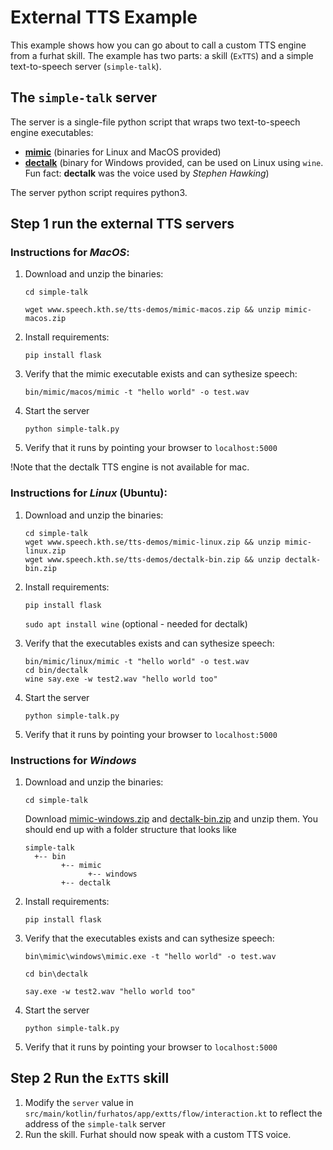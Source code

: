 # External TTS Example

This example shows how you can go about to call a custom TTS engine from a furhat skill. The example has two parts: a skill (`ExTTS`) and a simple text-to-speech server (`simple-talk`).

## The `simple-talk` server 


The server is a single-file python script that wraps two text-to-speech engine executables:
* **[mimic](https://github.com/MycroftAI/mimic1)** (binaries for Linux and MacOS provided) 
* **[dectalk](https://github.com/connornishijima/80speak)** (binary for Windows provided, can be used on Linux using `wine`. Fun fact: **dectalk** was the voice used by *Stephen Hawking*)

The server python script requires python3. 

## Step 1 run the external TTS servers

### Instructions for *MacOS*:
1) Download and unzip the binaries:
   
    `cd simple-talk`

    `wget www.speech.kth.se/tts-demos/mimic-macos.zip && unzip mimic-macos.zip`

2) Install requirements:

    `pip install flask`

3) Verify that the mimic executable exists and can sythesize speech:

     `bin/mimic/macos/mimic -t "hello world" -o test.wav`

4) Start the server

    `python simple-talk.py`

5) Verify that it runs by pointing your browser to `localhost:5000` 

!Note that the dectalk TTS engine is not available for mac. 

### Instructions for *Linux* (Ubuntu):

1) Download and unzip the binaries:
   
    ```
    cd simple-talk
    wget www.speech.kth.se/tts-demos/mimic-linux.zip && unzip mimic-linux.zip
    wget www.speech.kth.se/tts-demos/dectalk-bin.zip && unzip dectalk-bin.zip
    ```

2) Install requirements:

    `pip install flask`

    `sudo apt install wine` (optional - needed for dectalk)

3) Verify that the executables exists and can sythesize speech:

    ```
    bin/mimic/linux/mimic -t "hello world" -o test.wav
    cd bin/dectalk
    wine say.exe -w test2.wav "hello world too"
    ```

4) Start the server

    `python simple-talk.py`

5) Verify that it runs by pointing your browser to `localhost:5000`

### Instructions for *Windows* 

1) Download and unzip the binaries:
   
    `cd simple-talk`

    Download  [mimic-windows.zip](www.speech.kth.se/tts-demos/mimic-windows.zip) and [dectalk-bin.zip](www.speech.kth.se/tts-demos/dectalk-bin.zip) and unzip them. You should end up with a folder structure that looks like
    ```
    simple-talk
      +-- bin
            +-- mimic
                  +-- windows
            +-- dectalk
    ```

2) Install requirements:

    `pip install flask`

3) Verify that the executables exists and can sythesize speech:

    `bin\mimic\windows\mimic.exe -t "hello world" -o test.wav`

    `cd bin\dectalk`

    `say.exe -w test2.wav "hello world too"`

4) Start the server

    `python simple-talk.py`

5) Verify that it runs by pointing your browser to `localhost:5000`


## Step 2 Run the `ExTTS` skill

1) Modify the `server` value in `src/main/kotlin/furhatos/app/extts/flow/interaction.kt` to reflect the address of the `simple-talk` server
2) Run the skill. Furhat should now speak with a custom TTS voice. 








